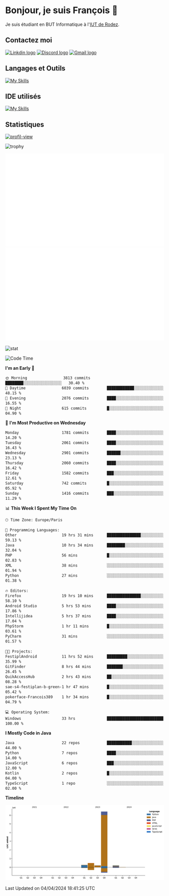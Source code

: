 # Bonjour, je suis François 👋

Je suis étudiant en BUT Informatique à l'[IUT de Rodez](https://iut-rodez.fr).

## Contactez moi

<p>
<a href="https://www.linkedin.com/in/fran%C3%A7ois-de-saint-palais-00985327a/" target="blank"><img src="https://img.shields.io/badge/LinkedIn-0077B5?style=for-the-badge&logo=linkedin&logoColor=white" alt="Linkdin logo"/></a>
<a href="https://discord.gg/francis389" target="blank"><img src="https://img.shields.io/badge/Discord-7289DA?style=for-the-badge&logo=discord&logoColor=white" alt="Discord logo" /></a>
<a href="mailto:francois-sp@gmx.fr" target="blank"><img src="https://img.shields.io/badge/Gmail-D14836?style=for-the-badge&logo=gmail&logoColor=white" alt="Gmail logo"/></a> 
</p>

## Langages et Outils

[![My Skills](https://skillicons.dev/icons?i=java,py,kotlin,git,html,css,sass,vue,angular,react,bootstrap,js,jquery,ts,php,mysql,sqlite,grafana,linux,windows,figma,postman)](https://skillicons.dev)

## IDE utilisés

[![My Skills](https://skillicons.dev/icons?i=idea,phpstorm,pycharm,androidstudio,vscode,webstorm,eclipse)](https://skillicons.dev)

## Statistiques

[![profil-view](https://komarev.com/ghpvc/?username=francois389&label=Profile%20views&color=0e75b6&style=flat)](https://github.com/ryo-ma/github-profile-trophy)

![trophy](https://github-profile-trophy.vercel.app/?username=Francois389&theme=onedark&column=-1)

![top-lang](https://raw.githubusercontent.com/Francois389/github-stat/master/generated/languages.svg#gh-dark-mode-only)
![](https://raw.githubusercontent.com/Francois389/github-stat/master/generated/overview.svg#gh-dark-mode-only)

![stat](https://github-readme-stats.vercel.app/api?username=francois389&show_icons=true&locale=fr&theme=onedark)

<!--START_SECTION:waka-->
![Code Time](http://img.shields.io/badge/Code%20Time-114%20hrs%2035%20mins-blue)

**I'm an Early 🐤** 

```text
🌞 Morning                3813 commits        ████████░░░░░░░░░░░░░░░░░   30.40 % 
🌆 Daytime                6039 commits        ████████████░░░░░░░░░░░░░   48.15 % 
🌃 Evening                2076 commits        ████░░░░░░░░░░░░░░░░░░░░░   16.55 % 
🌙 Night                  615 commits         █░░░░░░░░░░░░░░░░░░░░░░░░   04.90 % 
```
📅 **I'm Most Productive on Wednesday** 

```text
Monday                   1781 commits        ████░░░░░░░░░░░░░░░░░░░░░   14.20 % 
Tuesday                  2061 commits        ████░░░░░░░░░░░░░░░░░░░░░   16.43 % 
Wednesday                2901 commits        ██████░░░░░░░░░░░░░░░░░░░   23.13 % 
Thursday                 2060 commits        ████░░░░░░░░░░░░░░░░░░░░░   16.42 % 
Friday                   1582 commits        ███░░░░░░░░░░░░░░░░░░░░░░   12.61 % 
Saturday                 742 commits         █░░░░░░░░░░░░░░░░░░░░░░░░   05.92 % 
Sunday                   1416 commits        ███░░░░░░░░░░░░░░░░░░░░░░   11.29 % 
```


📊 **This Week I Spent My Time On** 

```text
🕑︎ Time Zone: Europe/Paris

💬 Programming Languages: 
Other                    19 hrs 31 mins      ███████████████░░░░░░░░░░   59.13 % 
Java                     10 hrs 34 mins      ████████░░░░░░░░░░░░░░░░░   32.04 % 
PHP                      56 mins             █░░░░░░░░░░░░░░░░░░░░░░░░   02.83 % 
XML                      38 mins             ░░░░░░░░░░░░░░░░░░░░░░░░░   01.94 % 
Python                   27 mins             ░░░░░░░░░░░░░░░░░░░░░░░░░   01.38 % 

🔥 Editors: 
Firefox                  19 hrs 10 mins      ███████████████░░░░░░░░░░   58.10 % 
Android Studio           5 hrs 53 mins       ████░░░░░░░░░░░░░░░░░░░░░   17.86 % 
Intellijidea             5 hrs 37 mins       ████░░░░░░░░░░░░░░░░░░░░░   17.04 % 
PhpStorm                 1 hr 11 mins        █░░░░░░░░░░░░░░░░░░░░░░░░   03.61 % 
PyCharm                  31 mins             ░░░░░░░░░░░░░░░░░░░░░░░░░   01.57 % 

🐱‍💻 Projects: 
FestiplAndroid           11 hrs 52 mins      █████████░░░░░░░░░░░░░░░░   35.99 % 
GitFinder                8 hrs 44 mins       ███████░░░░░░░░░░░░░░░░░░   26.45 % 
QuikAccessHub            2 hrs 43 mins       ██░░░░░░░░░░░░░░░░░░░░░░░   08.28 % 
sae-s4-festiplan-b-green-1 hr 47 mins        █░░░░░░░░░░░░░░░░░░░░░░░░   05.42 % 
pokerface-Francois389    1 hr 34 mins        █░░░░░░░░░░░░░░░░░░░░░░░░   04.79 % 

💻 Operating System: 
Windows                  33 hrs              █████████████████████████   100.00 % 
```

**I Mostly Code in Java** 

```text
Java                     22 repos            ███████████░░░░░░░░░░░░░░   44.00 % 
Python                   7 repos             ████░░░░░░░░░░░░░░░░░░░░░   14.00 % 
JavaScript               6 repos             ███░░░░░░░░░░░░░░░░░░░░░░   12.00 % 
Kotlin                   2 repos             █░░░░░░░░░░░░░░░░░░░░░░░░   04.00 % 
TypeScript               1 repo              ░░░░░░░░░░░░░░░░░░░░░░░░░   02.00 % 
```



**Timeline**

![Lines of Code chart](https://raw.githubusercontent.com/Francois389/Francois389/main/assets/bar_graph.png)


 Last Updated on 04/04/2024 18:41:25 UTC
<!--END_SECTION:waka-->
